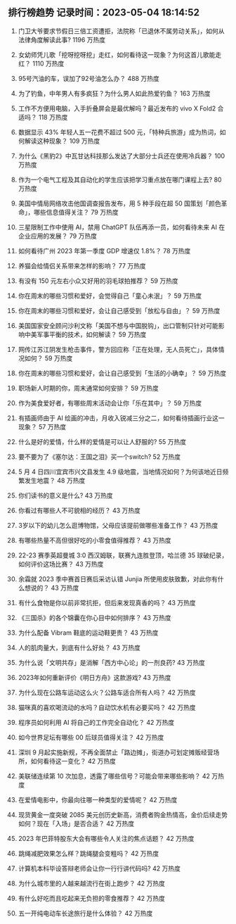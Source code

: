 
## 排行榜趋势 记录时间：2023-05-04 18:14:52
  
  1. 门卫大爷要求节假日三倍工资遭拒，法院称「已退休不属劳动关系」，如何从法律角度解读此事? 1196 万热度
    
  2. 女幼师凭儿歌「挖呀挖呀挖」走红，如何看待这一现象？为何这首儿歌能走红？ 1110 万热度
    
  3. 95号汽油的车，误加了92号油怎么办？ 488 万热度
    
  4. 为了钓鱼，中年男人有多疯狂？为什么男人如此热爱钓鱼？ 163 万热度
    
  5. 工作不方便用电脑，入手折叠屏会是最优解吗？最近发布的 vivo X Fold2 合适吗？ 118 万热度
    
  6. 数据显示 43% 年轻人五一花费不超过 500 元，「特种兵旅游」成为热词，如何解读这种现象？ 109 万热度
    
  7. 为什么《黑豹2》中瓦甘达科技那么发达了大部分士兵还在使用冷兵器？ 100 万热度
    
  8. 作为一个电气工程及其自动化的学生应该把学习重点放在哪门课程上去? 80 万热度
    
  9. 美国中情局网络攻击他国调查报告发布，用 5 种手段在超 50 国策划「颜色革命」，哪些信息值得关注？ 79 万热度
    
  10. 三星限制工作中使用 AI，禁用 ChatGPT 队伍再添一员，如何看待未来 AI 在企业应用的发展？ 79 万热度
    
  11. 如何看待广州 2023 年第一季度 GDP 增速仅 1.8%？ 78 万热度
    
  12. 养猫会给情侣关系带来怎样的影响？ 77 万热度
    
  13. 有没有 150 元左右小众又好用的羽毛球拍推荐？ 59 万热度
    
  14. 你在周末的哪些习惯和爱好，会觉得自己「童心未泯」？ 59 万热度
    
  15. 你在周末的哪些习惯和爱好，会让自己感受到「放松与自由」？ 59 万热度
    
  16. 美国国家安全顾问沙利文称「美国不想与中国脱钩」，出口管制只针对可能影响中美军事平衡的技术，如何解读？ 59 万热度
    
  17. 网传江苏江阴发生枪击事件，警方回应称「正在处理，无人员死亡」，具体情况如何？ 59 万热度
    
  18. 你在周末的哪些习惯和爱好，会让自己感受到「生活的小确幸」？ 59 万热度
    
  19. 职场新人时期的你，周末通常如何安排？ 59 万热度
    
  20. 作为美食爱好者，有哪些周末活动会让你「乐在其中」？ 59 万热度
    
  21. 有插画师由于 AI 绘画的冲击，月收入锐减三分之二，如何看待插画行业这一现象？ 57 万热度
    
  22. 什么是好的爱情，什么样的爱情是可以让人舒服的? 55 万热度
    
  23. 要不要为了《塞尔达：王国之泪》买一个switch? 52 万热度
    
  24. 5 月 4 日四川宜宾市兴文县发生 4.9 级地震，当地情况如何？为何该地近日频繁发生地震？ 48 万热度
    
  25. 你们读书的意义是什么? 43 万热度
    
  26. 你看过有哪些人不可貌相的经历？ 43 万热度
    
  27. 3岁以下的幼儿怎么逛博物馆，父母应该提前做哪些准备工作？ 43 万热度
    
  28. 有哪些热量不高但很好吃的小零食值得推荐？ 43 万热度
    
  29. 22-23 赛季英超曼城 3:0 西汉姆联，联赛九连胜登顶，哈兰德 35 球破纪录，如何评价这场比赛？ 43 万热度
    
  30. 余霜就 2023 季中赛首日赛后采访认错 Junjia 所使用皮肤致歉，对此你有什么想说的？ 43 万热度
    
  31. 有什么食物是你以前非常抗拒，但后来发现真香的吗？ 43 万热度
    
  32. 《三国杀》的各个锦囊在你心目中如何排序？ 43 万热度
    
  33. 为什么配备 Vibram 鞋底的运动鞋更贵？ 43 万热度
    
  34. 人的肌肉量大，到底有什么好处？ 43 万热度
    
  35. 为什么说「文明共存」是消解「西方中心论」的一剂良药? 43 万热度
    
  36. 2023年如何重新评价《明日方舟》这款游戏? 43 万热度
    
  37. 为什么现在公路车运动这么火？公路车适合所有人吗？ 42 万热度
    
  38. 猫咪真的喜欢喝流动的水吗？自动饮水机有必要买吗？ 42 万热度
    
  39. 程序员如何利用 AI 将自己的工作完全自动化？ 42 万热度
    
  40. 如今世界足坛有哪些 00 后球员值得关注？ 42 万热度
    
  41. 深圳 9 月起实施新规，不再全面禁止「路边摊」，街道办可划定摊贩经营场所，如何看待这一变化？ 42 万热度
    
  42. 美联储连续第 10 次加息，透露了哪些信号？可能会带来哪些影响？ 42 万热度
    
  43. 在爱情电影中，你最向往哪一种类型的爱情呢？ 42 万热度
    
  44. 现货黄金一度突破 2085 美元创历史新高，消费者购金热情高，金价后续走势如何？现在「入场」是否合适？ 42 万热度
    
  45. 2023 年巴菲特股东大会有哪些令人关注的焦点话题？ 42 万热度
    
  46. 跳绳减肥效果怎么样？跳绳腿会变粗吗？ 42 万热度
    
  47. 计算机本科毕设答辩老师会让你一行行讲代码吗? 42 万热度
    
  48. 为什么城市里的人越来越流行在街上跑步？ 42 万热度
    
  49. 有什么好吃而且吃起来无负担的零食推荐？ 42 万热度
    
  50. 五一开纯电动车长途旅行是什么体验？ 42 万热度
    